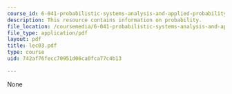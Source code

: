 ```yaml
---
course_id: 6-041-probabilistic-systems-analysis-and-applied-probability-spring-2006
description: This resource contains information on probability.
file_location: /coursemedia/6-041-probabilistic-systems-analysis-and-applied-probability-spring-2006/742af76fecc70951d06ca0fca77c4b13_lec03.pdf
file_type: application/pdf
layout: pdf
title: lec03.pdf
type: course
uid: 742af76fecc70951d06ca0fca77c4b13

---
```

None